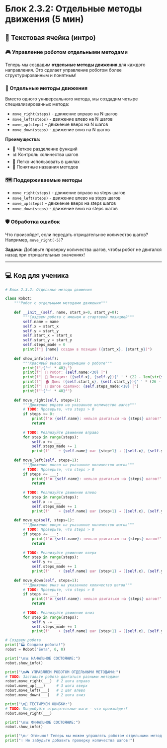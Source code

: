 # Блок 2.3.2: Отдельные методы движения (5 мин)

## 📖 Текстовая ячейка (интро)

### 🎮 Управление роботом отдельными методами

Теперь мы создадим **отдельные методы движения** для каждого направления. Это сделает управление роботом более структурированным и понятным!

### 🔧 Отдельные методы движения

Вместо одного универсального метода, мы создадим четыре специализированных метода:
- `move_right(steps)` - движение вправо на N шагов
- `move_left(steps)` - движение влево на N шагов  
- `move_up(steps)` - движение вверх на N шагов
- `move_down(steps)` - движение вниз на N шагов

**Преимущества:**
- 🎯 Четкое разделение функций
- 📊 Контроль количества шагов
- 🔄 Легко использовать в циклах
- 📝 Понятные названия методов

### 🗺️ Поддерживаемые методы

- `move_right(steps)` - движение вправо на steps шагов
- `move_left(steps)` - движение влево на steps шагов
- `move_up(steps)` - движение вверх на steps шагов
- `move_down(steps)` - движение вниз на steps шагов

### 🛡️ Обработка ошибок

Что произойдет, если передать отрицательное количество шагов? Например, `move_right(-5)`? 

**Задача:** Добавьте проверку количества шагов, чтобы робот не двигался назад при отрицательных значениях!

---

## 💻 Код для ученика

```python
# Блок 2.3.2: Отдельные методы движения

class Robot:
    """Робот с отдельными методами движения"""
    
    def __init__(self, name, start_x=0, start_y=0):
        """Создаем робота с именем и стартовой позицией"""
        self.name = name
        self.x = start_x
        self.y = start_y
        self.start_x = start_x
        self.start_y = start_y
        self.steps_made = 0
        print(f"🤖 {name} создан в позиции ({start_x}, {start_y})")
    
    def show_info(self):
        """Красивый вывод информации о роботе"""
        print(f"┌{'─' * 40}┐")
        print(f"│ 🤖 Робот: {self.name:<30} │")
        print(f"│ 📍 Позиция: ({self.x}, {self.y}){' ' * (22 - len(str(self.x)) - len(str(self.y)))}│")
        print(f"│ 🏠 Дом: ({self.start_x}, {self.start_y}){' ' * (26 - len(str(self.start_x)) - len(str(self.start_y)))}│")
        print(f"│ 👣 Шагов сделано: {self.steps_made:<18} │")
        print(f"└{'─' * 40}┘")
    
    def move_right(self, steps=1):
        """Движение вправо на указанное количество шагов"""
        # TODO: Проверьте, что steps > 0
        if steps <= 0:
            print(f"❌ {self.name}: нельзя двигаться на {steps} шагов!")
            return
        
        # TODO: Реализуйте движение вправо
        for step in range(steps):
            self.x += ___
            self.steps_made += 1
            print(f"    ➡️ {self.name} шаг {step+1} → ({self.x}, {self.y})")
    
    def move_left(self, steps=1):
        """Движение влево на указанное количество шагов"""
        # TODO: Проверьте, что steps > 0
        if steps <= ___:
            print(f"❌ {self.name}: нельзя двигаться на {steps} шагов!")
            return
        
        # TODO: Реализуйте движение влево
        for step in range(steps):
            self.x -= ___
            self.steps_made += 1
            print(f"    ⬅️ {self.name} шаг {step+1} → ({self.x}, {self.y})")
    
    def move_up(self, steps=1):
        """Движение вверх на указанное количество шагов"""
        # TODO: Проверьте, что steps > 0
        if steps <= ___:
            print(f"❌ {self.name}: нельзя двигаться на {steps} шагов!")
            return
        
        # TODO: Реализуйте движение вверх
        for step in range(steps):
            self.y += ___
            self.steps_made += 1
            print(f"    ⬆️ {self.name} шаг {step+1} → ({self.x}, {self.y})")
    
    def move_down(self, steps=1):
        """Движение вниз на указанное количество шагов"""
        # TODO: Проверьте, что steps > 0
        if steps <= ___:
            print(f"❌ {self.name}: нельзя двигаться на {steps} шагов!")
            return
        
        # TODO: Реализуйте движение вниз
        for step in range(steps):
            self.y -= ___
            self.steps_made += 1
            print(f"    ⬇️ {self.name} шаг {step+1} → ({self.x}, {self.y})")

# Создаем робота
print("🏭 Создаем робота!")
robot = Robot("Бета", 0, 0)

print("\n📊 НАЧАЛЬНОЕ СОСТОЯНИЕ:")
robot.show_info()

print("\n🎮 УПРАВЛЯЕМ РОБОТОМ ОТДЕЛЬНЫМИ МЕТОДАМИ:")
# TODO: Заставьте робота двигаться разными методами
robot.move_right(___)  # 2 шага вправо
robot.move_up(___)     # 3 шага вверх
robot.move_left(___)   # 1 шаг влево
robot.move_down(___)   # 2 шага вниз

print("\n🧪 ТЕСТИРУЕМ ОШИБКИ:")
# TODO: Попробуйте отрицательные шаги - что произойдет?
robot.move_right(___)

print("\n📊 ФИНАЛЬНОЕ СОСТОЯНИЕ:")
robot.show_info()

print("\n✅ Отлично! Теперь мы можем управлять роботом отдельными методами!")
print("💡 Не забудьте добавить проверку количества шагов!")
```
